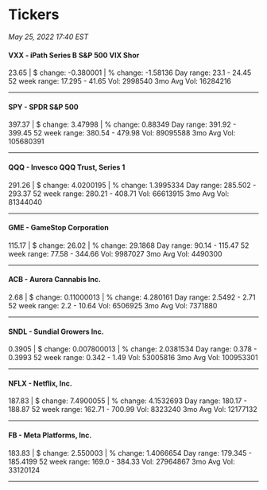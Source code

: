 # Tickers
*May 25, 2022 17:40 EST*

#### VXX - iPath Series B S&P 500 VIX Shor
23.65 | $ change: -0.380001 | % change: -1.58136
Day range: 23.1 - 24.45 52 week range: 17.295 - 41.65
Vol: 2998540 3mo Avg Vol: 16284216

---

#### SPY - SPDR S&P 500
397.37 | $ change: 3.47998 | % change: 0.88349
Day range: 391.92 - 399.45 52 week range: 380.54 - 479.98
Vol: 89095588 3mo Avg Vol: 105680391

---

#### QQQ - Invesco QQQ Trust, Series 1
291.26 | $ change: 4.0200195 | % change: 1.3995334
Day range: 285.502 - 293.37 52 week range: 280.21 - 408.71
Vol: 66613915 3mo Avg Vol: 81344040

---

#### GME - GameStop Corporation
115.17 | $ change: 26.02 | % change: 29.1868
Day range: 90.14 - 115.47 52 week range: 77.58 - 344.66
Vol: 9987027 3mo Avg Vol: 4490300

---

#### ACB - Aurora Cannabis Inc.
2.68 | $ change: 0.11000013 | % change: 4.280161
Day range: 2.5492 - 2.71 52 week range: 2.2 - 10.64
Vol: 6506925 3mo Avg Vol: 7371880

---

#### SNDL - Sundial Growers Inc.
0.3905 | $ change: 0.007800013 | % change: 2.0381534
Day range: 0.378 - 0.3993 52 week range: 0.342 - 1.49
Vol: 53005816 3mo Avg Vol: 100953301

---

#### NFLX - Netflix, Inc.
187.83 | $ change: 7.4900055 | % change: 4.1532693
Day range: 180.17 - 188.87 52 week range: 162.71 - 700.99
Vol: 8323240 3mo Avg Vol: 12177132

---

#### FB - Meta Platforms, Inc.
183.83 | $ change: 2.550003 | % change: 1.4066654
Day range: 179.345 - 185.4199 52 week range: 169.0 - 384.33
Vol: 27964867 3mo Avg Vol: 33120124

---

